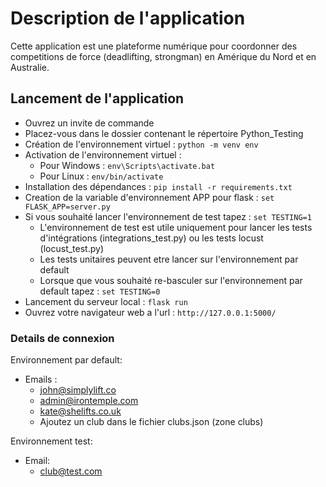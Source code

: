 # Description de l'application

Cette application est une plateforme numérique pour coordonner des competitions de force
(deadlifting, strongman) en Amérique du Nord et en Australie.

## Lancement de l'application

* Ouvrez un invite de commande
* Placez-vous dans le dossier contenant le répertoire Python_Testing
* Création de l'environnement virtuel : ```python -m venv env```
* Activation de l'environnement virtuel :
    * Pour Windows : ```env\Scripts\activate.bat```
    * Pour Linux   : ```env/bin/activate```
* Installation des dépendances : ```pip install -r requirements.txt```
* Creation de la variable d'environnement APP pour flask : ```set FLASK_APP=server.py```
* Si vous souhaité lancer l'environnement de test tapez :  ```set TESTING=1```
  * L'environnement de test est utile uniquement pour lancer les tests d'intégrations (integrations_test.py)
    ou les tests locust (locust_test.py)
  * Les tests unitaires peuvent etre lancer sur l'environnement par default  
  * Lorsque que vous souhaité re-basculer sur l'environnement par default tapez : ```set TESTING=0```  
* Lancement du serveur local : ```flask run```
* Ouvrez votre navigateur web a l'url : ```http://127.0.0.1:5000/```

### Details de connexion 

Environnement par default:
* Emails :
    * john@simplylift.co
    * admin@irontemple.com
    * kate@shelifts.co.uk
    * Ajoutez un club dans le fichier clubs.json (zone clubs)

Environnement test:
* Email:
    * club@test.com
